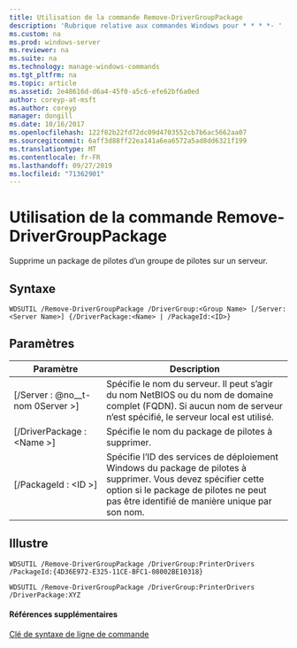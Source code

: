 ```yaml
---
title: Utilisation de la commande Remove-DriverGroupPackage
description: 'Rubrique relative aux commandes Windows pour * * * *- '
ms.custom: na
ms.prod: windows-server
ms.reviewer: na
ms.suite: na
ms.technology: manage-windows-commands
ms.tgt_pltfrm: na
ms.topic: article
ms.assetid: 2e48616d-d6a4-45f0-a5c6-efe62bf6a0ed
author: coreyp-at-msft
ms.author: coreyp
manager: dongill
ms.date: 10/16/2017
ms.openlocfilehash: 122f82b22fd72dc09d4703552cb7b6ac5662aa07
ms.sourcegitcommit: 6aff3d88ff22ea141a6ea6572a5ad8dd6321f199
ms.translationtype: MT
ms.contentlocale: fr-FR
ms.lasthandoff: 09/27/2019
ms.locfileid: "71362901"
---
```

# <a name="using-the-remove-drivergrouppackage-command"></a>Utilisation de la commande Remove-DriverGroupPackage



Supprime un package de pilotes d’un groupe de pilotes sur un serveur.

## <a name="syntax"></a>Syntaxe

```
WDSUTIL /Remove-DriverGroupPackage /DriverGroup:<Group Name> [/Server:<Server Name>] {/DriverPackage:<Name> | /PackageId:<ID>}
```

## <a name="parameters"></a>Paramètres

|Paramètre|Description|
|---------|-----------|
|[/Server : @no__t-nom 0Server >]|Spécifie le nom du serveur. Il peut s’agir du nom NetBIOS ou du nom de domaine complet (FQDN). Si aucun nom de serveur n’est spécifié, le serveur local est utilisé.|
|[/DriverPackage : \<Name >]|Spécifie le nom du package de pilotes à supprimer.|
|[/PackageId : \<ID >]|Spécifie l’ID des services de déploiement Windows du package de pilotes à supprimer. Vous devez spécifier cette option si le package de pilotes ne peut pas être identifié de manière unique par son nom.|

## <a name="BKMK_examples"></a>Illustre

```
WDSUTIL /Remove-DriverGroupPackage /DriverGroup:PrinterDrivers /PackageId:{4D36E972-E325-11CE-BFC1-08002BE10318}
```
```
WDSUTIL /Remove-DriverGroupPackage /DriverGroup:PrinterDrivers /DriverPackage:XYZ
```

#### <a name="additional-references"></a>Références supplémentaires

[Clé de syntaxe de ligne de commande](command-line-syntax-key.md)